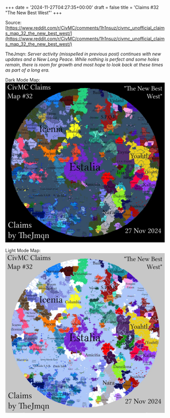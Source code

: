 +++
date = '2024-11-27T04:27:35+00:00'
draft = false
title = 'Claims #32 "The New Best West"'
+++

Source: [https://www.reddit.com/r/CivMC/comments/1h1nsuz/civmc_unofficial_claims_map_32_the_new_best_west/](https://www.reddit.com/r/CivMC/comments/1h1nsuz/civmc_unofficial_claims_map_32_the_new_best_west/)

TheJmqn: *Server activity (misspelled in previous post) continues with new updates and a New Long Peace. While nothing is perfect and some holes remain, there is room for growth and most hope to look back at these times as part of a long era.*

Dark Mode Map:
[![Claims #32](https://raw.githubusercontent.com/CivMC-Map-Archive/civmc-map-archive.github.io/refs/heads/main/public/images/CivMC-Claims-32.webp)](https://raw.githubusercontent.com/CivMC-Map-Archive/civmc-map-archive.github.io/refs/heads/main/public/images/CivMC-Claims-32.webp)

Light Mode Map:
[![Claims #32 Light](https://raw.githubusercontent.com/CivMC-Map-Archive/civmc-map-archive.github.io/refs/heads/main/public/images/CivMC-Claims-32-Light.webp)](https://raw.githubusercontent.com/CivMC-Map-Archive/civmc-map-archive.github.io/refs/heads/main/public/images/CivMC-Claims-32-Light.webp)

